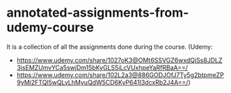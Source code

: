 # annotated-assignments-from-udemy-course
It is a collection of all the assignments done during the course. (Udemy:  
- https://www.udemy.com/share/1027oK3@OMt6SSVGZ6wxdQjSs8JDLZ3isEMZUmvYCa5swjDm15bKyGLS5iLcVUxhpeYaRfRBaA==/
- https://www.udemy.com/share/102L2a3@886GODJOfJ7Ty5g2btpmeZP9yMi2FTQl5wQLvLhMyuQdW5CD6KyP641I3dcxRb2J4A==/)
